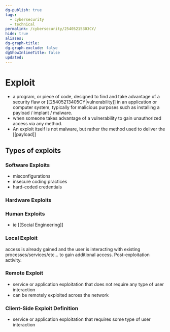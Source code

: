 ```yaml
---
dg-publish: true
tags:
  - cybersecurity
  - technical
permalink: /cybersecurity/25405215303CY/
hide: true
aliases: 
dg-graph-title: 
dg-graph-exclude: false
dgShowInlineTitle: false
updated:
---
```

# Exploit
* a program, or piece of code, designed to find and take advantage of a security flaw or [[25405213405CY|vulnerability]] in an application or computer system, typically for malicious purposes such as installing a payload / implant / malware.
* when someone takes advantage of a vulnerability to gain unauthorized access via any method.
* An exploit itself is not malware, but rather the method used to deliver the [[payload]]

## Types of exploits
### Software Exploits
* misconfigurations
* insecure coding practices
* hard-coded credentials
### Hardware Exploits

### Human Exploits
* ie [[Social Engineering]]

### Local Exploit
access is already gained and the user is interacting with existing processes/services/etc… to gain additional access. Post-exploitation activity.

### Remote Exploit
* service or application exploitation that does not require any type of user interaction
* can be remotely exploited across the network
### Client-Side Exploit Definition
* service or application exploitation that requires some type of user interaction
